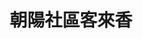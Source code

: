 ---
title: "朝陽社區客來香"
description: "朝陽社區客來香"
layout: shop
keywords:
  - 美食競賽
  - 台灣美食
  - 美食精選
datePublished: "2025-06-30"
dateModified: "2025-07-03"
city: "宜蘭縣"
district: "蘇澳鎮"
address: "宜蘭縣蘇澳鎮朝陽路38號"
phone: "039981771"
geo: "24.461151727927305, 121.81594788828275"
google_map: "https://maps.app.goo.gl/7Zg3KWCqfunq75Jb9"
footinder: "https://footinder.com.tw/%E5%AE%9C%E8%98%AD%E7%B8%A3%E8%98%87%E6%BE%B3%E9%8E%AE/82495/"
official: "https://www.facebook.com/p/%E6%9C%9D%E9%99%BD%E5%AE%A2%E4%BE%86%E9%A6%99-100066955297335/"
award:
  - name: "500盤"
    year: "2024"
    entries:
      - dishes:
          - "白帶魚米粉湯"

---